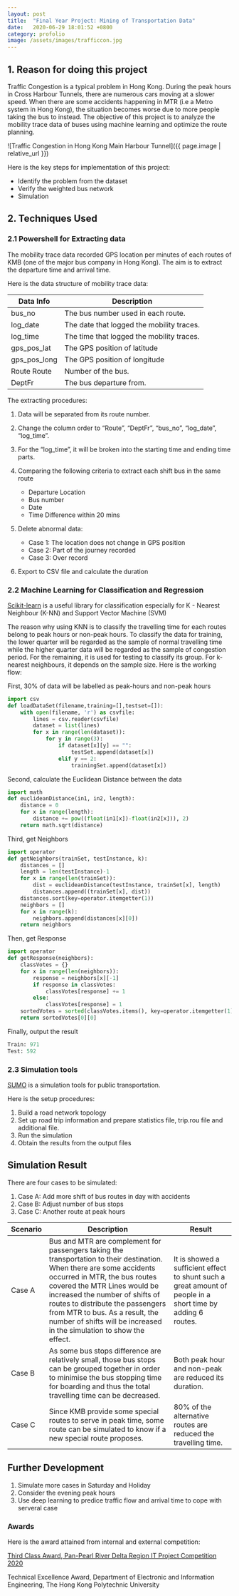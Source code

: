 ```yaml
---
layout: post
title:  "Final Year Project: Mining of Transportation Data"
date:   2020-06-29 18:01:52 +0800
category: profolio
image: /assets/images/trafficcon.jpg
---
```


## 1. Reason for doing this project

Traffic Congestion is a typical problem in Hong Kong. During the peak hours in Cross Harbour Tunnels, there are numerous cars moving at a slower speed. When there are some accidents happening in MTR (i.e a Metro system in Hong Kong), the situation becomes worse due to more people taking the bus to instead. The objective of this project is to analyze the mobility trace data of buses using machine learning and optimize the route planning.

![Traffic Congestion in Hong Kong Main Harbour Tunnel]({{ page.image | relative_url }})

Here is the key steps for implementation of this project:

- Identify the problem from the dataset
- Verify the weighted bus network
- Simulation

## 2. Techniques Used

### 2.1 Powershell for Extracting data
The mobility trace data recorded GPS location per minutes of each routes of KMB (one of the major bus company in Hong Kong). The aim is to extract the departure time and arrival time.

Here is the data structure of mobility trace data:

| Data Info    | Description                               |
| ------------ | ----------------------------------------- | 
| bus_no	   | The bus number used in each route.        |
| log_date	   | The date that logged the mobility traces. |
| log_time	   | The time that logged the mobility traces. |
| gps_pos_lat  | The GPS position of latitude              |
| gps_pos_long | The GPS position of longitude             |
| Route	Route  | Number of the bus.                        |
| DeptFr	   | The bus departure from.                   |

 The extracting procedures:

 1. Data will be separated from its route number.

 2. Change the column order to “Route”, “DeptFr”, “bus_no”, “log_date”, “log_time”. 

 3. For the “log_time”, it will be broken into the starting time and ending time parts.

 4. Comparing the following criteria to extract each shift bus in the same route
    - Departure Location
    - Bus number 
    - Date
    - Time Difference within 20 mins

 5. Delete abnormal data:
    - Case 1: The location does not change in GPS position
    - Case 2: Part of the journey recorded
    - Case 3: Over record

 6. Export to CSV file and calculate the duration

### 2.2 Machine Learning for Classification and Regression

[Scikit-learn](https://scikit-learn.org/stable/) is a useful library for classification especially for K - Nearest Neighbour (K-NN) and Support Vector Machine (SVM)

The reason why using KNN is to classify the travelling time for each routes belong to peak hours or non-peak hours. To classify the data for training, the lower quarter will be regarded as the sample of normal travelling time while the higher quarter data will be regarded as the sample of congestion period. For the remaining, it is used for testing to classify its group. For k-nearest neighbours, it depends on the sample size. Here is the working flow:

First, 30% of data will be labelled as peak-hours and non-peak hours

```python
import csv
def loadDataSet(filename,training=[],testset=[]):
    with open(filename, 'r') as csvfile:
        lines = csv.reader(csvfile)
        dataset = list(lines)
        for x in range(len(dataset)):
            for y in range(3):
                if dataset[x][y] == "":
                    testSet.append(dataset[x])
                elif y == 2:
                    trainingSet.append(dataset[x])

```

Second, calculate the Euclidean Distance between the data


```python
import math
def euclideanDistance(in1, in2, length):
    distance = 0
    for x in range(length):
        distance += pow((float(in1[x])-float(in2[x])), 2)
    return math.sqrt(distance)
```

Third, get Neighbors 


```python
import operator
def getNeighbors(trainSet, testInstance, k):
    distances = []
    length = len(testInstance)-1
    for x in range(len(trainSet)):
        dist = euclideanDistance(testInstance, trainSet[x], length)
        distances.append((trainSet[x], dist))
    distances.sort(key=operator.itemgetter(1))
    neighbors = []
    for x in range(k):
        neighbors.append(distances[x][0])
    return neighbors    
```

Then, get Response


```python
import operator
def getResponse(neighbors):
    classVotes = {}
    for x in range(len(neighbors)):
        response = neighbors[x][-1]
        if response in classVotes:
            classVotes[response] += 1
        else:
            classVotes[response] = 1
    sortedVotes = sorted(classVotes.items(), key=operator.itemgetter(1), reverse=True)
    return sortedVotes[0][0]    
```

Finally, output the result


```python
Train: 971
Test: 592
```

### 2.3 Simulation tools

[SUMO](https://sumo.dlr.de/docs/Simulation/Public_Transport.html) is a simulation tools for public transportation.


Here is the setup procedures:
1. Build a road network topology
2. Set up road trip information and prepare statistics file, trip.rou file and additional file.
3. Run the simulation
4. Obtain the results from the output files

## Simulation Result
There are four cases to be simulated:
1. Case A: Add more shift of bus routes in day with accidents
2. Case B: Adjust number of bus stops
3. Case C: Another route at peak hours

| Scenario     | Description                               | Result |
| ------------ | ----------------------------------------- | -----  |
| Case A	   | Bus and MTR are complement for passengers taking the transportation to their destination. When there are some accidents occurred in MTR, the bus routes covered the MTR Lines would be increased the number of shifts of routes to distribute the passengers from MTR to bus. As a result, the number of shifts will be increased in the simulation to show the effect. | It is showed a sufficient effect to shunt such a great amount of people in a short time by adding 6 routes.      |
| Case B	   | As some bus stops difference are relatively small, those bus stops can be grouped together in order to minimise the bus stopping time for boarding and thus the total travelling time can be decreased. | Both peak hour and non-peak are reduced its duration.       |
| Case C       | Since KMB provide some special routes to serve in peak time, some route can be simulated to know if a new special route proposes.              | 80% of the alternative routes are reduced the travelling time.       |


## Further Development

1. Simulate more cases in Saturday and Holiday
2. Consider the evening peak hours
3. Use deep learning to predice traffic flow and arrival time to cope with serveral case

### Awards

Here is the award attained from internal and external competition:

[Third Class Award, Pan-Pearl River Delta Region IT Project Competition 2020](https://www.polyu.edu.hk/eie/about-us/news-events/289-our-beng-in-eie-graduate-lam-lai-ying-won-the-third-class-award-in-the-pan-pearl-river-delta-region-it-project-competition-2020/)

Technical Excellence Award, Department of Electronic and Information Engineering, The Hong Kong Polytechnic University




